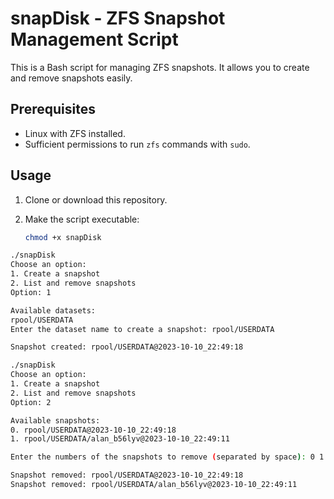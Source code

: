 # snapDisk - ZFS Snapshot Management Script

This is a Bash script for managing ZFS snapshots. It allows you to create and remove snapshots easily.

## Prerequisites

- Linux with ZFS installed.
- Sufficient permissions to run `zfs` commands with `sudo`.

## Usage

1. Clone or download this repository.

2. Make the script executable:

   ```bash
   chmod +x snapDisk
   ```

```sh
./snapDisk
Choose an option:
1. Create a snapshot
2. List and remove snapshots
Option: 1

Available datasets:
rpool/USERDATA
Enter the dataset name to create a snapshot: rpool/USERDATA

Snapshot created: rpool/USERDATA@2023-10-10_22:49:18
```

```sh
./snapDisk
Choose an option:
1. Create a snapshot
2. List and remove snapshots
Option: 2

Available snapshots:
0. rpool/USERDATA@2023-10-10_22:49:18
1. rpool/USERDATA/alan_b56lyv@2023-10-10_22:49:11

Enter the numbers of the snapshots to remove (separated by space): 0 1

Snapshot removed: rpool/USERDATA@2023-10-10_22:49:18
Snapshot removed: rpool/USERDATA/alan_b56lyv@2023-10-10_22:49:11
```
